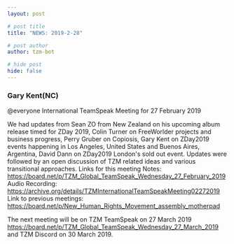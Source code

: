 ```yaml
---
layout: post

# post title
title: "NEWS: 2019-2-28"

# post author
author: tzm-bot

# hide post
hide: false
---
```


### Gary Kent(NC)

@​everyone
International TeamSpeak Meeting for 27 February 2019

We had updates from Sean ZO from New Zealand on his upcoming album release timed for ZDay 2019,  Colin Turner on FreeWorlder projects and business progress, Perry Gruber on Copiosis, Gary Kent on ZDay2019 events happening in Los Angeles, United States and Buenos Aires, Argentina, David Dann on ZDay2019 London's sold out event. Updates were followed by an open discussion of TZM related ideas and various transitional approaches.
Links for this meeting
    Notes:                        https://board.net/p/TZM_Global_TeamSpeak_Wednesday_27_February_2019
    Audio Recording:   https://archive.org/details/TZMInternationalTeamSpeakMeeting02272019
Link to previous meetings:
    https://board.net/p/New_Human_Rights_Movement_assembly_motherpad

The next meeting will be on TZM TeamSpeak on 27 March 2019
    https://board.net/p/TZM_Global_TeamSpeak_Wednesday_27_March_2019
and TZM Discord on 30 March 2019.


